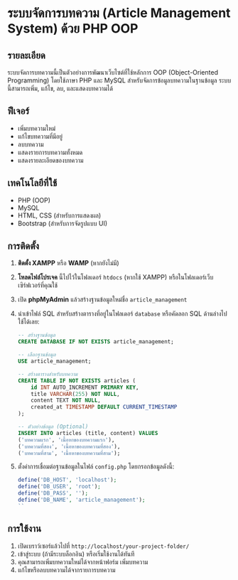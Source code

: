 # ระบบจัดการบทความ (Article Management System) ด้วย PHP OOP

## รายละเอียด
ระบบจัดการบทความนี้เป็นตัวอย่างการพัฒนาเว็บไซต์ที่ใช้หลักการ OOP (Object-Oriented Programming) โดยใช้ภาษา PHP และ MySQL สำหรับจัดการข้อมูลบทความในฐานข้อมูล ระบบนี้สามารถเพิ่ม, แก้ไข, ลบ, และแสดงบทความได้

## ฟีเจอร์
- เพิ่มบทความใหม่
- แก้ไขบทความที่มีอยู่
- ลบบทความ
- แสดงรายการบทความทั้งหมด
- แสดงรายละเอียดของบทความ

## เทคโนโลยีที่ใช้
- PHP (OOP)
- MySQL
- HTML, CSS (สำหรับการแสดงผล)
- Bootstrap (สำหรับการจัดรูปแบบ UI)

## การติดตั้ง
1. **ติดตั้ง XAMPP** หรือ **WAMP** (หากยังไม่มี)
2. **โหลดไฟล์โปรเจค** นี้ไปไว้ในโฟลเดอร์ `htdocs` (หากใช้ XAMPP) หรือในโฟลเดอร์เว็บเซิร์ฟเวอร์ที่คุณใช้
3. เปิด **phpMyAdmin** แล้วสร้างฐานข้อมูลใหม่ชื่อ `article_management`
4. นำเข้าไฟล์ SQL สำหรับสร้างตารางที่อยู่ในโฟลเดอร์ `database` หรือคัดลอก SQL ด้านล่างไปใช้ได้เลย:
    ```sql
    -- สร้างฐานข้อมูล
    CREATE DATABASE IF NOT EXISTS article_management;

    -- เลือกฐานข้อมูล
    USE article_management;

    -- สร้างตารางสำหรับบทความ
    CREATE TABLE IF NOT EXISTS articles (
        id INT AUTO_INCREMENT PRIMARY KEY,
        title VARCHAR(255) NOT NULL,
        content TEXT NOT NULL,
        created_at TIMESTAMP DEFAULT CURRENT_TIMESTAMP
    );

    -- ตัวอย่างข้อมูล (Optional)
    INSERT INTO articles (title, content) VALUES
    ('บทความแรก', 'เนื้อหาของบทความแรก'),
    ('บทความที่สอง', 'เนื้อหาของบทความที่สอง'),
    ('บทความที่สาม', 'เนื้อหาของบทความที่สาม');
    ```

5. ตั้งค่าการเชื่อมต่อฐานข้อมูลในไฟล์ `config.php` โดยกรอกข้อมูลดังนี้:
    ```php
    define('DB_HOST', 'localhost');
    define('DB_USER', 'root');
    define('DB_PASS', '');
    define('DB_NAME', 'article_management');
    ``
## การใช้งาน
1. เปิดเบราว์เซอร์แล้วไปที่ `http://localhost/your-project-folder/`
2. เข้าสู่ระบบ (ถ้ามีระบบล็อกอิน) หรือเริ่มใช้งานได้ทันที
3. คุณสามารถเพิ่มบทความใหม่ได้จากหน้าฟอร์ม เพิ่มบทความ
4. แก้ไขหรือลบบทความได้จากรายการบทความ